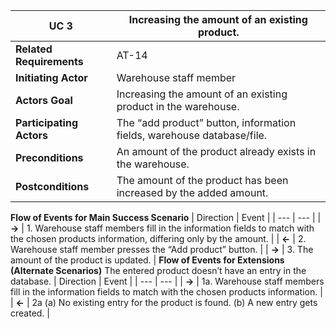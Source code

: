 | **UC 3** |    **Increasing the amount of an existing product.** |
| --- |     --- |
| **Related Requirements** | AT-14 |
| **Initiating Actor** | Warehouse staff member |
| **Actors Goal** | Increasing the amount of an existing product in the warehouse. |
| **Participating Actors** | The “add product” button, information fields, warehouse database/file.|
| **Preconditions** | An amount of the product already exists in the warehouse.  |
| **Postconditions** | The amount of the product has been increased by the added amount. |
**Flow of Events for Main Success Scenario**
| Direction | Event |
| --- | --- |
| **->** | 1. Warehouse staff members fill in the information fields to match with the chosen products information, differing only by the amount. |
| **<-** | 2. Warehouse staff member presses the “Add product” button. |
| **->** | 3. The amount of the product is updated. |
**Flow of Events for Extensions (Alternate Scenarios)**
The entered product doesn’t have an entry in the database.
| Direction | Event |
| --- | --- |
| **->** | 1a. Warehouse staff members fill in the information fields to match with the chosen products information. |
| **<-** | 2a (a) No existing entry for the product is found. (b) A new entry gets created. |
